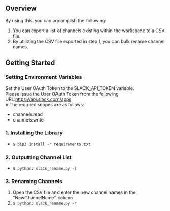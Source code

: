 ## Overview
By using this, you can accomplish the following:
1. You can export a list of channels existing within the workspace to a CSV file.
1. By utilizing the CSV file exported in step 1, you can bulk rename channel names.

## Getting Started
### Setting Environment Variables
Set the User OAuth Token to the SLACK_API_TOKEN variable.<br>
Please issue the User OAuth Token from the following URL:https://api.slack.com/apps<br>
※ The required scopes are as follows:
- channels:read
- channels:write

### 1. Installing the Library
- `$ pip3 install -r requirements.txt`

### 2. Outputting Channel List
- `$ python3 slack_rename.py -l`

### 3. Renaming Channels
1. Open the CSV file and enter the new channel names in the "NewChannelName" column
1. `$ python3 slack_rename.py -r`